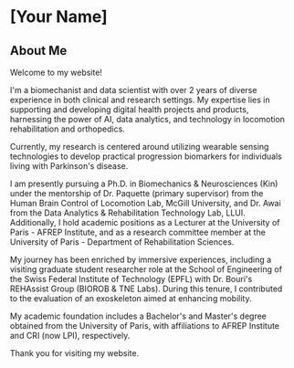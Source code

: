 <div style="margin-left: 20px;">

# [Your Name]

## About Me
Welcome to my website!

I'm a biomechanist and data scientist with over 2 years of diverse experience in both clinical and research settings. My expertise lies in supporting and developing digital health projects and products, harnessing the power of AI, data analytics, and technology in locomotion rehabilitation and orthopedics.

Currently, my research is centered around utilizing wearable sensing technologies to develop practical progression biomarkers for individuals living with Parkinson's disease.

I am presently pursuing a Ph.D. in Biomechanics & Neurosciences (Kin) under the mentorship of Dr. Paquette (primary supervisor) from the Human Brain Control of Locomotion Lab, McGill University, and Dr. Awai from the Data Analytics & Rehabilitation Technology Lab, LLUI. Additionally, I hold academic positions as a Lecturer at the University of Paris - AFREP Institute, and as a research committee member at the University of Paris - Department of Rehabilitation Sciences.

My journey has been enriched by immersive experiences, including a visiting graduate student researcher role at the School of Engineering of the Swiss Federal Institute of Technology (EPFL) with Dr. Bouri's REHAssist Group (BIOROB & TNE Labs). During this tenure, I contributed to the evaluation of an exoskeleton aimed at enhancing mobility.

My academic foundation includes a Bachelor's and Master's degree obtained from the University of Paris, with affiliations to AFREP Institute and CRI (now LPI), respectively.

Thank you for visiting my website.

</div>
